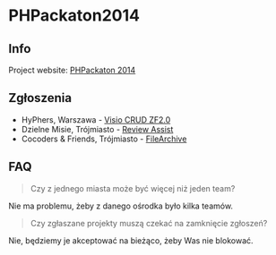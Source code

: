PHPackaton2014
==============

## Info

Project website: [PHPackaton 2014](http://phpers.github.io/phpackaton)

## Zgłoszenia

* HyPhers, Warszawa - [Visio CRUD ZF2.0](https://github.com/HyPhers/hyphers-visio-crud-zf2)
* Dzielne Misie, Trójmiasto - [Review Assist](https://github.com/dzielne-misie/review-assist)
* Cocoders & Friends, Trójmiasto - [FileArchive](https://github.com/cocoders/FileArchive)

## FAQ

> Czy z jednego miasta może być więcej niż jeden team?

Nie ma problemu, żeby z danego ośrodka było kilka teamów.

> Czy zgłaszane projekty muszą czekać na zamknięcie zgłoszeń?

Nie, będziemy je akceptować na bieżąco, żeby Was nie blokować.
